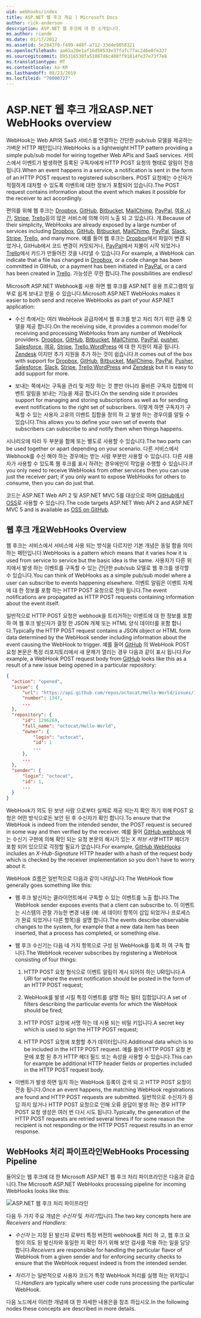 ```yaml
---
uid: webhooks/index
title: ASP.NET 웹 후크 개요 | Microsoft Docs
author: rick-anderson
description: ASP.NET 웹 후크에 대 한 소개입니다.
ms.author: riande
ms.date: 01/17/2012
ms.assetid: 5e2843f0-f499-448f-a712-33d4e9858321
ms.openlocfilehash: aa65a20e1af16d58533e37fafc77ac246e0fe327
ms.sourcegitcommit: b95316530fa51087d6c400ff91814fe37e73f7e8
ms.translationtype: MT
ms.contentlocale: ko-KR
ms.lasthandoff: 08/23/2019
ms.locfileid: "70000727"
---
```

# <a name="aspnet-webhooks-overview"></a><span data-ttu-id="a4cb8-103">ASP.NET 웹 후크 개요</span><span class="sxs-lookup"><span data-stu-id="a4cb8-103">ASP.NET WebHooks overview</span></span>

<span data-ttu-id="a4cb8-104">WebHook는 Web API와 SaaS 서비스를 연결하는 간단한 pub/sub 모델을 제공하는 가벼운 HTTP 패턴입니다.</span><span class="sxs-lookup"><span data-stu-id="a4cb8-104">WebHooks is a lightweight HTTP pattern providing a simple pub/sub model for wiring together Web APIs and SaaS services.</span></span> <span data-ttu-id="a4cb8-105">서비스에서 이벤트가 발생하면 등록된 구독자에게 HTTP POST 요청의 형태로 알림이 전송됩니다.</span><span class="sxs-lookup"><span data-stu-id="a4cb8-105">When an event happens in a service, a notification is sent in the form of an HTTP POST request to registered subscribers.</span></span> <span data-ttu-id="a4cb8-106">POST 요청에는 수신자가 적절하게 대처할 수 있도록 이벤트에 대한 정보가 포함되어 있습니다.</span><span class="sxs-lookup"><span data-stu-id="a4cb8-106">The POST request contains information about the event which makes it possible for the receiver to act accordingly.</span></span>

<span data-ttu-id="a4cb8-107">편의를 위해 웹 후크는 [Dropbox](http://dropbox.com/), [GitHub](http://www.github.com/), [Bitbucket](https://bitbucket.org/), [MailChimp](http://www.mailchimp.com/), [PayPal](http://www.paypal.com/), [여유 시간](http://www.slack.com), [Stripe](http://www.stripe.com), [Trello](http://www.trello.com/)등의 많은 서비스에 의해 이미 노출 되 고 있습니다. 개.</span><span class="sxs-lookup"><span data-stu-id="a4cb8-107">Because of their simplicity, WebHooks are already exposed by a large number of services including [Dropbox](http://dropbox.com/), [GitHub](http://www.github.com/), [Bitbucket](https://bitbucket.org/), [MailChimp](http://www.mailchimp.com/), [PayPal](http://www.paypal.com/), [Slack](http://www.slack.com), [Stripe](http://www.stripe.com), [Trello](http://www.trello.com/), and many more.</span></span> <span data-ttu-id="a4cb8-108">예를 들어 웹 후크는 [Dropbox](http://dropbox.com/)에서 파일이 변경 되었거나, GitHub에서 코드 변경이 커밋되거나, [PayPal](http://www.paypal.com/)에서 지불이 시작 되었거나 [Trello](http://www.trello.com/)에서 카드가 만들어진 것을 나타낼 수 있습니다.</span><span class="sxs-lookup"><span data-stu-id="a4cb8-108">For example, a WebHook can indicate that a file has changed in [Dropbox](http://dropbox.com/), or a code change has been committed in GitHub, or a payment has been initiated in [PayPal](http://www.paypal.com/), or a card has been created in [Trello](http://www.trello.com/).</span></span> <span data-ttu-id="a4cb8-109">가능성은 무한 합니다.</span><span class="sxs-lookup"><span data-stu-id="a4cb8-109">The possibilities are endless!</span></span>

<span data-ttu-id="a4cb8-110">Microsoft ASP.NET Webhook를 사용 하면 웹 후크를 ASP.NET 응용 프로그램의 일부로 쉽게 보내고 받을 수 있습니다.</span><span class="sxs-lookup"><span data-stu-id="a4cb8-110">Microsoft ASP.NET WebHooks makes it easier to both send and receive WebHooks as part of your ASP.NET application:</span></span>

* <span data-ttu-id="a4cb8-111">수신 측에서는 여러 WebHook 공급자에서 웹 후크를 받고 처리 하기 위한 공통 모델을 제공 합니다.</span><span class="sxs-lookup"><span data-stu-id="a4cb8-111">On the receiving side, it provides a common model for receiving and processing WebHooks from any number of WebHook providers.</span></span> <span data-ttu-id="a4cb8-112">[Dropbox](http://dropbox.com/), [GitHub](http://www.github.com/), [Bitbucket](https://bitbucket.org/), [MailChimp](http://www.mailchimp.com/), [PayPal](http://www.paypal.com/), [pusher](http://www.pusher.com), [Salesforce](http://www.salesforce.com), [여유](http://www.slack.com), [Stripe](http://www.stripe.com), [Trello](http://www.trello.com/),[WordPress](http://www.wordpress.com) 에 대 한 지원이 제공 됩니다. [Zendesk](https://www.zendesk.com/) 이지만 추가 지원을 추가 하는 것이 쉽습니다.</span><span class="sxs-lookup"><span data-stu-id="a4cb8-112">It comes out of the box with support for [Dropbox](http://dropbox.com/), [GitHub](http://www.github.com/), [Bitbucket](https://bitbucket.org/), [MailChimp](http://www.mailchimp.com/), [PayPal](http://www.paypal.com/), [Pusher](http://www.pusher.com), [Salesforce](http://www.salesforce.com), [Slack](http://www.slack.com), [Stripe](http://www.stripe.com), [Trello](http://www.trello.com/),[WordPress](http://www.wordpress.com) and [Zendesk](https://www.zendesk.com/) but it is easy to add support for more.</span></span>

* <span data-ttu-id="a4cb8-113">보내는 쪽에서는 구독을 관리 및 저장 하는 것 뿐만 아니라 올바른 구독자 집합에 이벤트 알림을 보내는 기능을 제공 합니다.</span><span class="sxs-lookup"><span data-stu-id="a4cb8-113">On the sending side it provides support for managing and storing subscriptions as well as for sending event notifications to the right set of subscribers.</span></span> <span data-ttu-id="a4cb8-114">이렇게 하면 구독자가 구독할 수 있는 사용자 고유의 이벤트 집합을 정의 하 고 발생 하는 경우이를 알릴 수 있습니다.</span><span class="sxs-lookup"><span data-stu-id="a4cb8-114">This allows you to define your own set of events that subscribers can subscribe to and notify them when things happens.</span></span>

<span data-ttu-id="a4cb8-115">시나리오에 따라 두 부분을 함께 또는 별도로 사용할 수 있습니다.</span><span class="sxs-lookup"><span data-stu-id="a4cb8-115">The two parts can be used together or apart depending on your scenario.</span></span> <span data-ttu-id="a4cb8-116">다른 서비스에서 Webhook를 수신 해야 하는 경우에는 받는 사람 부분만 사용할 수 있습니다. 다른 사용자가 사용할 수 있도록 웹 후크를 표시 하려는 경우에만이 작업을 수행할 수 있습니다.</span><span class="sxs-lookup"><span data-stu-id="a4cb8-116">If you only need to receive WebHooks from other services then you can use just the receiver part; if you only want to expose WebHooks for others to consume, then you can do just that.</span></span>

<span data-ttu-id="a4cb8-117">코드는 ASP.NET Web API 2 및 ASP.NET MVC 5를 대상으로 하며 [GitHub에서 OSS](https://github.com/aspnet/WebHooks)로 사용할 수 있습니다.</span><span class="sxs-lookup"><span data-stu-id="a4cb8-117">The code targets ASP.NET Web API 2 and ASP.NET MVC 5 and is available as [OSS on GitHub](https://github.com/aspnet/WebHooks).</span></span>

## <a name="webhooks-overview"></a><span data-ttu-id="a4cb8-118">웹 후크 개요</span><span class="sxs-lookup"><span data-stu-id="a4cb8-118">WebHooks Overview</span></span>

<span data-ttu-id="a4cb8-119">웹 후크는 서비스에서 서비스에 사용 되는 방식을 다르지만 기본 개념은 동일 함을 의미 하는 패턴입니다.</span><span class="sxs-lookup"><span data-stu-id="a4cb8-119">WebHooks is a pattern which means that it varies how it is used from service to service but the basic idea is the same.</span></span> <span data-ttu-id="a4cb8-120">사용자가 다른 위치에서 발생 하는 이벤트를 구독할 수 있는 간단한 pub/sub 모델로 웹 후크를 생각할 수 있습니다.</span><span class="sxs-lookup"><span data-stu-id="a4cb8-120">You can think of WebHooks as a simple pub/sub model where a user can subscribe to events happening elsewhere.</span></span> <span data-ttu-id="a4cb8-121">이벤트 알림은 이벤트 자체에 대 한 정보를 포함 하는 HTTP POST 요청으로 전파 됩니다.</span><span class="sxs-lookup"><span data-stu-id="a4cb8-121">The event notifications are propagated as HTTP POST requests containing information about the event itself.</span></span>

<span data-ttu-id="a4cb8-122">일반적으로 HTTP POST 요청은 webhook을 트리거하는 이벤트에 대 한 정보를 포함 하 여 웹 후크 발신자가 결정 한 JSON 개체 또는 HTML 양식 데이터를 포함 합니다.</span><span class="sxs-lookup"><span data-stu-id="a4cb8-122">Typically the HTTP POST request contains a JSON object or HTML form data determined by the WebHook sender including information about the event causing the WebHook to trigger.</span></span> <span data-ttu-id="a4cb8-123">예를 들어 [GitHub](http://www.github.com/) 의 WebHook POST 요청 본문은 특정 리포지토리에서 새 문제가 열리는 경우 다음과 같이 표시 됩니다.</span><span class="sxs-lookup"><span data-stu-id="a4cb8-123">For example, a WebHook POST request body from [GitHub](http://www.github.com/) looks like this as a result of a new issue being opened in a particular repository:</span></span>

```json
{
  "action": "opened",
  "issue": {
      "url": "https://api.github.com/repos/octocat/Hello-World/issues/1347",
      "number": 1347,
      ...
  },
  "repository": {
      "id": 1296269,
      "full_name": "octocat/Hello-World",
      "owner": {
          "login": "octocat",
          "id": 1
          ...
      },
      ...
  },
  "sender": {
      "login": "octocat",
      "id": 1,
      ...
  }
}
```

<span data-ttu-id="a4cb8-124">WebHook가 의도 된 보낸 사람 으로부터 실제로 제공 되는지 확인 하기 위해 POST 요청은 어떤 방식으로든 보안 된 후 수신자가 확인 합니다.</span><span class="sxs-lookup"><span data-stu-id="a4cb8-124">To ensure that the WebHook is indeed from the intended sender, the POST request is secured in some way and then verified by the receiver.</span></span> <span data-ttu-id="a4cb8-125">예를 들어 [GitHub webhook](https://developer.github.com/webhooks/) 에는 수신기 구현에 의해 확인 되는 요청 본문의 해시가 있는 *X 허브 서명* HTTP 헤더가 포함 되어 있으므로 걱정할 필요가 없습니다.</span><span class="sxs-lookup"><span data-stu-id="a4cb8-125">For example, [GitHub WebHooks](https://developer.github.com/webhooks/) includes an *X-Hub-Signature* HTTP header with a hash of the request body which is checked by the receiver implementation so you don't have to worry about it.</span></span>

<span data-ttu-id="a4cb8-126">WebHook 흐름은 일반적으로 다음과 같이 나타납니다.</span><span class="sxs-lookup"><span data-stu-id="a4cb8-126">The WebHook flow generally goes something like this:</span></span>

* <span data-ttu-id="a4cb8-127">웹 후크 발신자는 클라이언트에서 구독할 수 있는 이벤트를 노출 합니다.</span><span class="sxs-lookup"><span data-stu-id="a4cb8-127">The WebHook sender exposes events that a client can subscribe to.</span></span> <span data-ttu-id="a4cb8-128">이 이벤트는 시스템의 관찰 가능한 변경 내용 (예: 새 데이터 항목이 삽입 되었거나 프로세스가 완료 되었거나 다른 항목)을 설명 합니다.</span><span class="sxs-lookup"><span data-stu-id="a4cb8-128">The events describe observable changes to the system, for example that a new data item has been inserted, that a process has completed, or something else.</span></span>

* <span data-ttu-id="a4cb8-129">웹 후크 수신기는 다음 네 가지 항목으로 구성 된 WebHook를 등록 하 여 구독 합니다.</span><span class="sxs-lookup"><span data-stu-id="a4cb8-129">The WebHook receiver subscribes by registering a WebHook consisting of four things:</span></span>

     1. <span data-ttu-id="a4cb8-130">HTTP POST 요청 형식으로 이벤트 알림이 게시 되어야 하는 URI입니다.</span><span class="sxs-lookup"><span data-stu-id="a4cb8-130">A URI for where the event notification should be posted in the form of an HTTP POST request;</span></span>

     2. <span data-ttu-id="a4cb8-131">WebHook를 발생 시킬 특정 이벤트를 설명 하는 필터 집합입니다.</span><span class="sxs-lookup"><span data-stu-id="a4cb8-131">A set of filters describing the particular events for which the WebHook should be fired;</span></span>

     3. <span data-ttu-id="a4cb8-132">HTTP POST 요청에 서명 하는 데 사용 되는 비밀 키입니다.</span><span class="sxs-lookup"><span data-stu-id="a4cb8-132">A secret key which is used to sign the HTTP POST request;</span></span>

     4. <span data-ttu-id="a4cb8-133">HTTP POST 요청에 포함할 추가 데이터입니다.</span><span class="sxs-lookup"><span data-stu-id="a4cb8-133">Additional data which is to be included in the HTTP POST request.</span></span> <span data-ttu-id="a4cb8-134">예를 들어 HTTP POST 요청 본문에 포함 된 추가 HTTP 헤더 필드 또는 속성을 사용할 수 있습니다.</span><span class="sxs-lookup"><span data-stu-id="a4cb8-134">This can for example be additional HTTP header fields or properties included in the HTTP POST request body.</span></span>

* <span data-ttu-id="a4cb8-135">이벤트가 발생 하면 일치 하는 WebHook 등록이 검색 되 고 HTTP POST 요청이 전송 됩니다.</span><span class="sxs-lookup"><span data-stu-id="a4cb8-135">Once an event happens, the matching WebHook registrations are found and HTTP POST requests are submitted.</span></span> <span data-ttu-id="a4cb8-136">일반적으로 수신자가 응답 하지 않거나 HTTP POST 요청으로 인해 오류 응답이 발생 하는 경우 HTTP POST 요청 생성은 여러 번 다시 시도 됩니다.</span><span class="sxs-lookup"><span data-stu-id="a4cb8-136">Typically, the generation of the HTTP POST requests are retried several times if for some reason the recipient is not responding or the HTTP POST request results in an error response.</span></span>

## <a name="webhooks-processing-pipeline"></a><span data-ttu-id="a4cb8-137">WebHooks 처리 파이프라인</span><span class="sxs-lookup"><span data-stu-id="a4cb8-137">WebHooks Processing Pipeline</span></span>

<span data-ttu-id="a4cb8-138">들어오는 웹 후크에 대 한 Microsoft ASP.NET 웹 후크 처리 파이프라인은 다음과 같습니다.</span><span class="sxs-lookup"><span data-stu-id="a4cb8-138">The Microsoft ASP.NET WebHooks processing pipeline for incoming WebHooks looks like this:</span></span>

![ASP.NET 웹 후크 처리 파이프라인](_static/WebHookReceivers.png)

<span data-ttu-id="a4cb8-140">다음 두 가지 주요 개념은 *수신자* 및 *처리기*입니다.</span><span class="sxs-lookup"><span data-stu-id="a4cb8-140">The two key concepts here are *Receivers* and *Handlers*:</span></span>

* <span data-ttu-id="a4cb8-141">*수신자* 는 지정 된 발신자 로부터 특정 버전의 webhook를 처리 하 고, 웹 후크 요청이 의도 된 발신자와 동일한 지 확인 하기 위해 보안 검사를 적용 하는 일을 담당 합니다.</span><span class="sxs-lookup"><span data-stu-id="a4cb8-141">*Receivers* are responsible for handling the particular flavor of WebHook from a given sender and for enforcing security checks to ensure that the WebHook request indeed is from the intended sender.</span></span>

* <span data-ttu-id="a4cb8-142">*처리기* 는 일반적으로 사용자 코드가 특정 WebHook 처리를 실행 하는 위치입니다.</span><span class="sxs-lookup"><span data-stu-id="a4cb8-142">*Handlers* are typically where user code runs processing the particular WebHook.</span></span>

<span data-ttu-id="a4cb8-143">다음 노드에서 이러한 개념에 대 한 자세한 내용은을 참조 하십시오.</span><span class="sxs-lookup"><span data-stu-id="a4cb8-143">In the following nodes these concepts are described in more details.</span></span>
